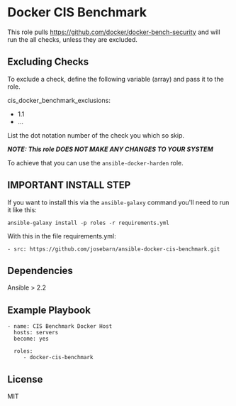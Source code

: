 Docker CIS Benchmark
=========

This role pulls https://github.com/docker/docker-bench-security and will run the all checks, unless they are excluded.

Excluding Checks
-----------

To exclude a check, define the following variable (array) and pass it to the role.

cis_docker_benchmark_exclusions:
  - 1.1
  - ...

List the dot notation number of the check you which so skip.

***NOTE: This role DOES NOT MAKE ANY CHANGES TO YOUR SYSTEM***

To achieve that you can use the `ansible-docker-harden` role.

## IMPORTANT INSTALL STEP

If you want to install this via the `ansible-galaxy` command you'll need to run it like this:

`ansible-galaxy install -p roles -r requirements.yml`

With this in the file requirements.yml:

```
- src: https://github.com/josebarn/ansible-docker-cis-benchmark.git
```

Dependencies
------------
Ansible > 2.2

Example Playbook
----------------

```
- name: CIS Benchmark Docker Host
  hosts: servers
  become: yes

  roles:
     - docker-cis-benchmark
```
License
-------

MIT
